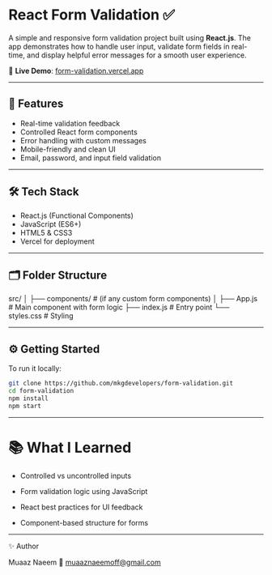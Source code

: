 # React Form Validation ✅

A simple and responsive form validation project built using **React.js**. The app demonstrates how to handle user input, validate form fields in real-time, and display helpful error messages for a smooth user experience.

🔗 **Live Demo**: [form-validation.vercel.app](https://form-validation-mkgdevelopers.vercel.app/)

---

## 🧩 Features

- Real-time validation feedback
- Controlled React form components
- Error handling with custom messages
- Mobile-friendly and clean UI
- Email, password, and input field validation

---

## 🛠️ Tech Stack

- React.js (Functional Components)
- JavaScript (ES6+)
- HTML5 & CSS3
- Vercel for deployment

---

## 🗂️ Folder Structure

src/ │ ├── components/ # (if any custom form components) │ ├── App.js # Main component with form logic ├── index.js # Entry point └── styles.css # Styling


---

## ⚙️ Getting Started

To run it locally:

```bash
git clone https://github.com/mkgdevelopers/form-validation.git
cd form-validation
npm install
npm start

```

---
# 📚 What I Learned

  - Controlled vs uncontrolled inputs

  - Form validation logic using JavaScript

  - React best practices for UI feedback

  -  Component-based structure for forms
---

✨ Author

Muaaz Naeem
📧 muaaznaeemoff@gmail.com
